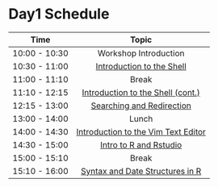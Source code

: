 # Day1 Schedule

| Time            |  Topic  |
|:------------------------:|:------------------------------------------------:|
|10:00 - 10:30 | Workshop Introduction |
|10:30 - 11:00 | [Introduction to the Shell](lessons/01_the_filesystem.md) |
|11:00 - 11:10 | Break |
|11:10 - 12:15 | [Introduction to the Shell (cont.)](lessons/01_the_filesystem.md) |
|12:15 - 13:00 | [Searching and Redirection](lessons/02_searching_files.md) |
|13:00 - 14:00 | Lunch |
|14:00 - 14:30 | [Introduction to the Vim Text Editor](lessons/03_vim.md) |
|14:30 - 15:00 | [Intro to R and Rstudio](lessons/04_loops_and_scripts.md) |
|15:00 - 15:10 | Break |
|15:10 - 16:00 | [Syntax and Date Structures in R](lessons/06_introR-syntax-and-data-structures.md)
